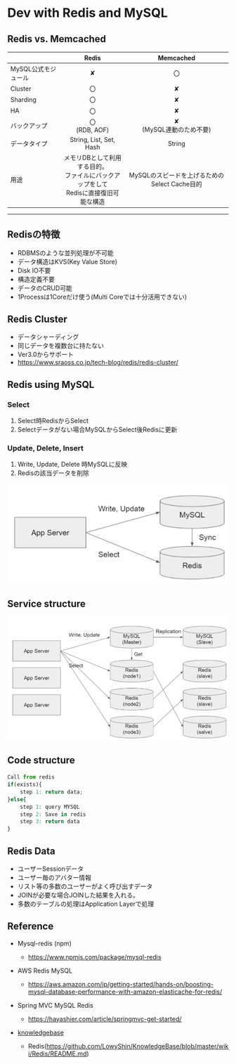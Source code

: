 # Dev with Redis and MySQL

## Redis vs. Memcached


| | Redis |  Memcached |
| ---- | :----: | :----: |
| MySQL公式モジュール| ✘ | 〇 |
| Cluster | 〇 | ✘ |
| Sharding | 〇 | ✘
| HA | 〇 | ✘
| バックアップ | 〇 <BR> (RDB, AOF) | ✘ <BR> (MySQL連動のため不要)
| データタイプ | String, List, Set, Hash | String
| 用途 | メモリDBとして利用する目的。 <BR> ファイルにバックアップをして <BR> Redisに直接復旧可能な構造 | MySQLのスピードを上げるためのSelect Cache目的
----

## Redisの特徴

* RDBMSのような並列処理が不可能
* データ構造はKVS(Key Value Store)
* Disk IO不要
* 構造定義不要
* データのCRUD可能
* 1Processは1Coreだけ使う(Multi Coreでは十分活用できない)

## Redis Cluster

* データシャーディング
* 同じデータを複数台に持たない
* Ver3.0からサポート
* https://www.sraoss.co.jp/tech-blog/redis/redis-cluster/


## Redis using MySQL

### Select

1. Select時RedisからSelect
2. Selectデータがない場合MySQLからSelect後Redisに更新 

### Update, Delete, Insert

1. Write, Update, Delete 時MySQLに反映
2. Redisの該当データを削除

![redis-mysql](redis-mysql-basic.png)

## Service structure

![redis-mysql-fullstructure](redis-mysql-full.png)

## Code structure

```js
Call from redis
if(exists){
    step 1: return data;
}else{
    step 1: query MYSQL
    step 2: Save in redis
    step 3: return data
}
```

## Redis Data

* ユーザーSessionデータ
* ユーザー毎のアバター情報
* リスト等の多数のユーザーがよく呼び出すデータ
* JOINが必要な場合JOINした結果を入れる。
* 多数のテーブルの処理はApplication Layerで処理

## Reference

* Mysql-redis (npm)
    * https://www.npmjs.com/package/mysql-redis
* AWS Redis MySQL
    * https://aws.amazon.com/jp/getting-started/hands-on/boosting-mysql-database-performance-with-amazon-elasticache-for-redis/
* Spring MVC MySQL Redis
    * https://hayashier.com/article/springmvc-get-started/

* [knowledgebase](https://github.com/LowyShin/KnowledgeBase/wiki)
    * Redis(https://github.com/LowyShin/KnowledgeBase/blob/master/wiki/Redis/README.md)
